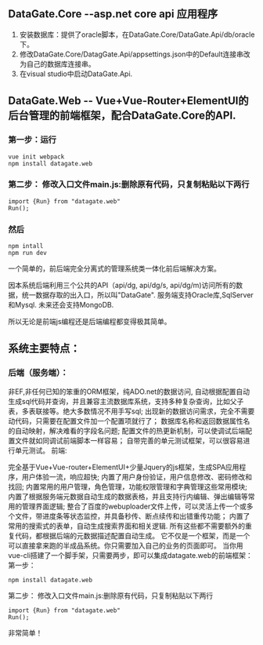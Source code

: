 ## DataGate.Core --asp.net core api 应用程序
1. 安装数据库：提供了oracle脚本，在DataGate.Core/DataGate.Api/db/oracle下。
2. 修改DataGate.Core/DatagGate.Api/appsettings.json中的Default连接串改为自己的数据库连接串。
3. 在visual studio中启动DataGate.Api.

## DataGate.Web -- Vue+Vue-Router+ElementUI的后台管理的前端框架，配合DataGate.Core的API.

### 第一步：运行   

    vue init webpack
    npm install datagate.web

### 第二步： 修改入口文件main.js:删除原有代码，只复制粘贴以下两行
    import {Run} from "datagate.web"
    Run();
 
### 然后   

    npm intall
    npm run dev

一个简单的，前后端完全分离式的管理系统类一体化前后端解决方案。    

因本系统后端利用三个公共的API（api/dg, api/dg/s, api/dg/m)访问所有的数据，统一数据存取的出入口，所以叫"DataGate". 服务端支持Oracle库,SqlServer和Mysql. 未来还会支持MongoDB.    

所以无论是前端js编程还是后端编程都变得极其简单。    

## 系统主要特点：     

### 后端（服务端）：

非EF,非任何已知的笨重的ORM框架，纯ADO.net的数据访问, 自动根据配置自动生成sql代码并查询，并且兼容主流数据库系统，支持多种复杂查询，比如父子表，多表联接等。绝大多数情况不用手写sql;
出现新的数据访问需求，完全不需要动代码，只需要在配置文件加一个配置项就行了；
数据库名称和返回数据属性名的自动映射，解决难看的字段名问题;
配置文件的热更新机制，可以使调试后端配置文件就如同调试前端脚本一样容易；
自带完善的单元测试框架，可以很容易进行单元测试。
前端:

完全基于Vue+Vue-router+ElementUI+少量Jquery的js框架，生成SPA应用程序，用户体验一流，响应超快;
内置了用户身份验证，用户信息修改、密码修改和找回;
内置常用的用户管理，角色管理，功能权限管理和字典管理这些常用模块;
内置了根据服务端元数据自动生成的数据表格，并且支持行内编辑、弹出编辑等常用的管理界面逻辑;
整合了百度的webuploader文件上传，可以灵活上传一个或多个文件，带进度条等状态监控，并具备秒传、断点续传和出错重传功能；
内置了常用的搜索式的表单，自动生成搜索界面和相关逻辑. 所有这些都不需要额外的重复代码，都根据后端的元数据描述配置自动生成。
它不仅是一个框架，而是一个可以直接拿来跑的半成品系统。你只需要加入自己的业务的页面即可。 当你用vue-cli搭建了一个脚手架，只需要两步，即可以集成datagate.web的前端框架： 第一步：  

    npm install datagate.web

第二步： 修改入口文件main.js:删除原有代码，只复制粘贴以下两行    

    import {Run} from "datagate.web"
    Run();

非常简单！
